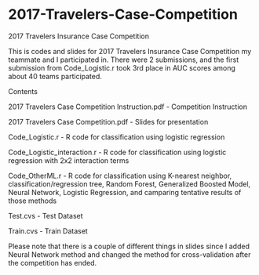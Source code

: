 # 2017-Travelers-Case-Competition
2017 Travelers Insurance Case Competition

This is codes and slides for 2017 Travelers Insurance Case Competition my teammate and I participated in.
There were 2 submissions, and the first submission from Code_Logistic.r took 3rd place in AUC scores among about 40 teams participated.

Contents

2017 Travelers Case Competition Instruction.pdf - Competition Instruction

2017 Travelers Case Competition.pdf - Slides for presentation

Code_Logistic.r - R code for classification using logistic regression

Code_Logistic_interaction.r - R code for classification using logistic regression with 2x2 interaction terms

Code_OtherML.r - R code for classification using K-nearest neighbor, classification/regression tree, Random Forest, Generalized Boosted Model, Neural Network, Logistic Regression, and camparing tentative results of those methods

Test.cvs - Test Dataset

Train.cvs - Train Dataset

Please note that there is a couple of different things in slides since I added Neural Network method and changed the method for cross-validation after the competition has ended.
